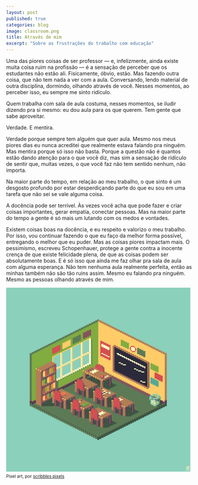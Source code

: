 ```yaml
---
layout: post
published: true
categories: blog
image: classroom.png
title: Através de mim
excerpt: "Sobre as frustrações do trabalho com educação"
---
```

Uma das piores coisas de ser professor — e, infelizmente, ainda existe muita coisa ruim na profissão — é a sensação de perceber que os estudantes não estão ali. Fisicamente, óbvio, estão. Mas fazendo outra coisa, que não tem nada a ver com a aula. Conversando, lendo material de outra disciplina, dormindo, olhando através de você. Nesses momentos, ao perceber isso, eu sempre me sinto ridículo.

Quem trabalha com sala de aula costuma, nesses momentos, se iludir dizendo pra si mesmo: eu dou aula para os que querem. Tem gente que sabe aproveitar. 

Verdade. E mentira. 

Verdade porque sempre tem alguém que quer aula. Mesmo nos meus piores dias eu nunca acreditei que realmente estava falando pra ninguém. Mas mentira porque só isso não basta. Porque a questão não é quantos estão dando atenção para o que você diz, mas sim a sensação de ridículo de sentir que, muitas vezes, o que você faz não tem sentido nenhum, não importa.

Na maior parte do tempo, em relação ao meu trabalho, o que sinto é um desgosto profundo por estar desperdiçando parte do que eu sou em uma tarefa que não sei se vale alguma coisa. 

A docência pode ser terrível. Às vezes você acha que pode fazer e criar coisas importantes, gerar empatia, conectar pessoas. Mas na maior parte do tempo a gente é só mais um lutando com os medos e vontades. 

Existem coisas boas na docência, e eu respeito e valorizo o meu trabalho. Por isso, vou continuar fazendo o que eu faço da melhor forma possível, entregando o melhor que eu puder. Mas as coisas piores impactam mais. O pessimismo, escreveu Schopenhauer, protege a gente contra a inocente crença de que existe felicidade plena, de que as coisas podem ser absolutamente boas. E é só isso que ainda me faz olhar pra sala de aula com alguma esperança. Não tem nenhuma aula realmente perfeita, então as minhas também não são tão ruins assim. Mesmo eu falando pra ninguém. Mesmo as pessoas olhando através de mim.

<img src="/assets/images/classroom.png">
<small>Pixel art, por <a href="https://scrixels.tumblr.com/post/189683594708/864-classroom">scribbles pixels</a></small>
